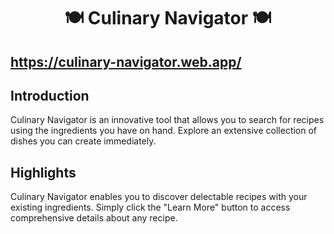 <h1 align='center'>🍽️ Culinary Navigator 🍽️</h1>

## https://culinary-navigator.web.app/
## Introduction
Culinary Navigator is an innovative tool that allows you to search for recipes using the ingredients you have on hand. Explore an extensive collection of dishes you can create immediately.

## Highlights
Culinary Navigator enables you to discover delectable recipes with your existing ingredients. Simply click the "Learn More" button to access comprehensive details about any recipe.





